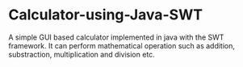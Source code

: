 # Calculator-using-Java-SWT

A simple GUI based calculator implemented in java with the SWT framework. It can perform mathematical operation such as addition, substraction, multiplication and division etc.
